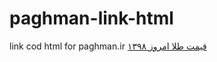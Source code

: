 # paghman-link-html
link cod html for paghman.ir
<a href="https://paghman.ir/categori/قیمت-طلا-امروز-۱۳۹۸/" target="_top">قیمت طلا امروز ۱۳۹۸</a>
